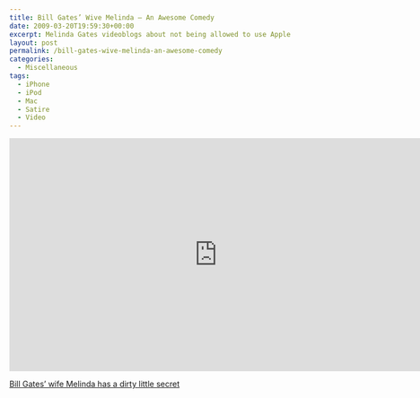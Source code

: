```yaml
---
title: Bill Gates’ Wive Melinda — An Awesome Comedy
date: 2009-03-20T19:59:30+00:00
excerpt: Melinda Gates videoblogs about not being allowed to use Apple devices.
layout: post
permalink: /bill-gates-wive-melinda-an-awesome-comedy
categories:
  - Miscellaneous
tags:
  - iPhone
  - iPod
  - Mac
  - Satire
  - Video
---
```

<iframe src="https://www.funnyordie.com/embed/c010c101ac" width="740" height="416" frameborder="0"></iframe>

[Bill Gates’ wife Melinda has a dirty little secret](https://www.funnyordie.com/videos/c010c101ac/bill-gate-s-wife-melinda-has-a-dirty-little-secret)